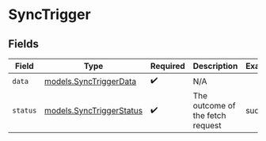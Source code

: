 # SyncTrigger


## Fields

| Field                                                                | Type                                                                 | Required                                                             | Description                                                          | Example                                                              |
| -------------------------------------------------------------------- | -------------------------------------------------------------------- | -------------------------------------------------------------------- | -------------------------------------------------------------------- | -------------------------------------------------------------------- |
| `data`                                                               | [models.SyncTriggerData](../../models/shared/synctriggerdata.md)     | :heavy_check_mark:                                                   | N/A                                                                  |                                                                      |
| `status`                                                             | [models.SyncTriggerStatus](../../models/shared/synctriggerstatus.md) | :heavy_check_mark:                                                   | The outcome of the fetch request                                     | success                                                              |